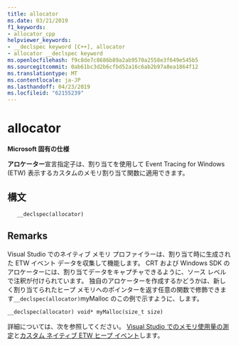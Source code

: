 ```yaml
---
title: allocator
ms.date: 03/21/2019
f1_keywords:
- allocator_cpp
helpviewer_keywords:
- __declspec keyword [C++], allocator
- allocator __declspec keyword
ms.openlocfilehash: f9c8de7c8686b89a2ab9570a2558e3f649e545b5
ms.sourcegitcommit: 0ab61bc3d2b6cfbd52a16c6ab2b97a8ea1864f12
ms.translationtype: MT
ms.contentlocale: ja-JP
ms.lasthandoff: 04/23/2019
ms.locfileid: "62155239"
---
```

# <a name="allocator"></a>allocator

**Microsoft 固有の仕様**

**アロケーター**宣言指定子は、割り当てを使用して Event Tracing for Windows (ETW) 表示するカスタムのメモリ割り当て関数に適用できます。

## <a name="syntax"></a>構文

```
   __declspec(allocator) 
```

## <a name="remarks"></a>Remarks

Visual Studio でのネイティブ メモリ プロファイラーは、割り当て時に生成された ETW イベント データを収集して機能します。 CRT および Windows SDK のアロケーターには、割り当てデータをキャプチャできるように、ソース レベルで注釈が付けられています。 独自のアロケーターを作成するかどうかは、新しく割り当てられたヒープ メモリへのポインターを返す任意の関数で修飾できます`__declspec(allocator)`myMalloc のこの例で示すように、します。

```cpp
__declspec(allocator) void* myMalloc(size_t size)
```

詳細については、次を参照してください。 [Visual Studio でのメモリ使用量の測定](/visualstudio/profiling/memory-usage)と[カスタム ネイティブ ETW ヒープ イベント](/visualstudio/profiling/custom-native-etw-heap-events)します。